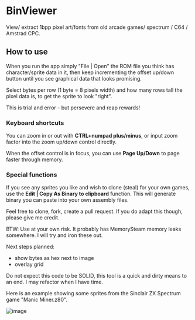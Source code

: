 # BinViewer
View/ extract 1bpp pixel art/fonts from old arcade games/ spectrum / C64 / Amstrad CPC. 

## How to use

When you run the app simply "File | Open" the ROM file you think has character/sprite data in it, then keep incrementing the offset up/down button until you see graphical data that looks promising. 

Select bytes per row (1 byte = 8 pixels width) and how many rows tall the pixel data is, to get the sprite to look "right". 

This is trial and error - but persevere and reap rewards!

### Keyboard shortcuts

You can zoom in or out with **CTRL+numpad plus/minus**, or input zoom factor into the zoom up/down control directly.

When the offset control is in focus, you can use **Page Up/Down** to page faster through memory.

### Special functions

If you see any sprites you like and wish to clone (steal) for your own games, use the **Edit | Copy As Binary to clipboard** function. This will generate binary you can paste into your own assembly files.

Feel free to clone, fork, create a pull request. If you do adapt this though, please give me credit.

BTW: Use at your own risk. It probably has MemorySteam memory leaks somewhere. I will try and iron these out.

Next steps planned: 

* show bytes as hex next to image
* overlay grid 


Do not expect this code to be SOLID, this tool is a quick and dirty means to an end. 
I may refactor when I have time.

Here is an example showing some sprites from the Sinclair ZX Spectrum game "Manic Miner.z80".

![image](https://user-images.githubusercontent.com/34286887/209683347-021036d3-c69c-4d17-917f-4dccfc2ccd27.png)
